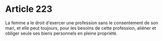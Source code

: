 # Article 223

La femme a le droit d'exercer une profession sans le consentement de son mari, et elle peut toujours, pour les besoins de cette profession, aliéner et obliger seule ses biens personnels en pleine propriété.